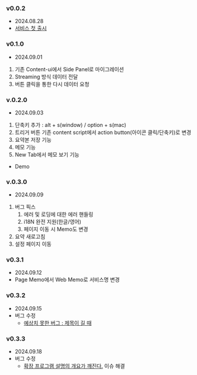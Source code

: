 ### v0.0.2

- 2024.08.28
- [서비스 첫 출시](https://chromewebstore.google.com/detail/web-memo/eaiojpmgklfngpjddhoalgcpkepgkclh?hl=ko&authuser=0)

### v0.1.0

- 2024.09.01
1. 기존 Content-ui에서 Side Panel로 마이그레이션
2. Streaming 방식 데이터 전달
3. 버튼 클릭을 통한 다시 데이터 요청
    
### v.0.2.0

- 2024.09.03
1. 단축키 추가 : alt + s(window) / option + s(mac)
2. 트리거 버튼 기존 content script에서 action button(아이콘 클릭/단축키)로 변경
3. 요약본 저장 기능
4. 메모 기능
5. New Tab에서 메모 보기 기능
- Demo
    
### v.0.3.0

- 2024.09.09
1. 버그 픽스
    1. 에러 및 로딩에 대한 에러 핸들링
    2. i18N 완전 지원(한글/영어)
    3. 페이지 이동 시 Memo도 변경
2. 요약 새로고침
3. 설정 페이지 이동

### v0.3.1

- 2024.09.12
- Page Memo에서 Web Memo로 서비스명 변경

### v0.3.2

- 2024.09.15
- 버그 수정
    - [예상치 못한 버그 : 제목이 길 때](https://www.notion.so/7caea1408281493f839800225a944b00?pvs=21)

### v0.3.3

- 2024.09.18
- 버그 수정
    - [확장 프로그램 설명의 개요가 깨진다.](https://www.notion.so/10189de02fde801ca17adcc5a975b1b8?pvs=21) 이슈 해결